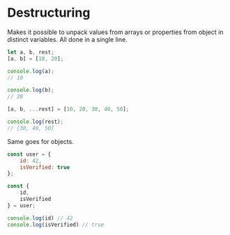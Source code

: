 # Destructuring

Makes it possible to unpack values from arrays or properties from object in distinct variables. All done in a single line.

```javascript
let a, b, rest;
[a, b] = [10, 20];

console.log(a);
// 10

console.log(b);
// 20

[a, b, ...rest] = [10, 20, 30, 40, 50];

console.log(rest);
// [30, 40, 50]
```

Same goes for objects.

```javascript
const user = {
    id: 42,
    isVerified: true
};

const {
    id,
    isVerified
} = user;

console.log(id) // 42
console.log(isVerified) // true
```
